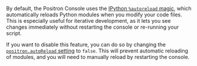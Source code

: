 By default, the Positron Console uses the [IPython `%autoreload` magic](https://ipython.readthedocs.io/en/stable/config/extensions/autoreload.html#autoreload), which automatically reloads Python modules when you modify your code files.
This is especially useful for iterative development, as it lets you see changes immediately without restarting the console or re-running your script.

If you want to disable this feature, you can do so by changing the [`positron.autoReload` setting](command:workbench.action.openSettings?query=positron.autoReload) to `false`. 
This will prevent automatic reloading of modules, and you will need to manually reload by restarting the console.